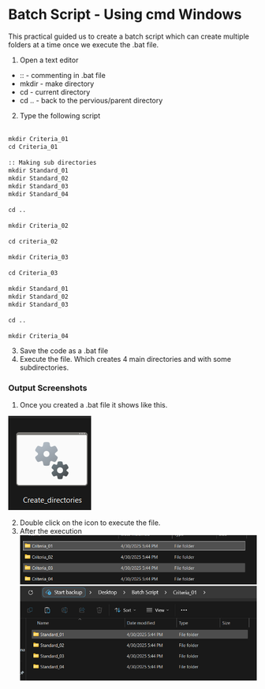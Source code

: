 # Batch Script - Using cmd Windows

This practical guided us to create a batch script which can create multiple folders at a time once we execute the .bat file.

1. Open a text editor

* :: - commenting in .bat file
* mkdir - make directory
* cd - current directory
* cd .. - back to the pervious/parent directory

2. Type the following script

```

mkdir Criteria_01
cd Criteria_01

:: Making sub directories
mkdir Standard_01
mkdir Standard_02
mkdir Standard_03
mkdir Standard_04

cd ..

mkdir Criteria_02

cd criteria_02

mkdir Criteria_03

cd Criteria_03

mkdir Standard_01 
mkdir Standard_02 
mkdir Standard_03 

cd ..  

mkdir Criteria_04  
``` 

3. Save the code as a .bat file 
4. Execute the file. Which creates 4 main directories and with some subdirectories.


### Output Screenshots

1. Once you created a .bat file it shows like this. 

![alt text](icon.png)

2. Double click on the icon to execute the file. 
3. After the execution 
![Directories](Directories.png)
![Sub Directories](Sub_Directories.png)